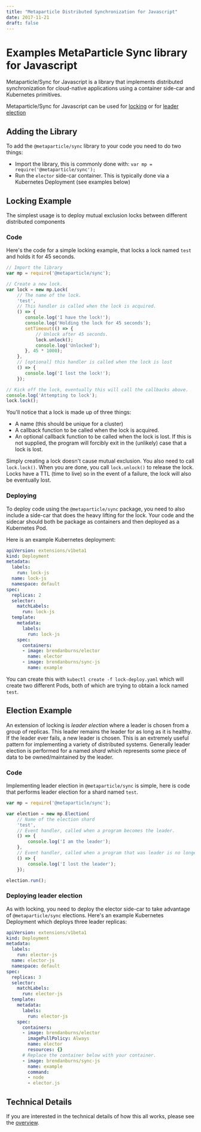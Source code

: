 ```yaml
---
title: "Metaparticle Distributed Synchronization for Javascript"
date: 2017-11-21
draft: false
---
```


# Examples MetaParticle Sync library for Javascript

Metaparticle/Sync for Javascript is a library that implements distributed synchronization
for cloud-native applications using a container side-car and Kubernetes primitives.

Metaparticle/Sync for Javascript can be used for [locking](#locking-example) or for
[leader election](#election-example)

## Adding the Library
To add the `@metaparticle/sync` library to your code you need to do two things:

   * Import the library, this is commonly done with: `var mp = require('@metaparticle/sync');`
   * Run the `elector` side-car container. This is typically done via a Kubernetes Deployment (see examples below)

## Locking Example
The simplest usage is to deploy mutual exclusion locks between different distributed components

### Code
Here's the code for a simple locking example, that locks a lock named `test` and holds it for 45 seconds.

```javascript
// Import the library
var mp = require('@metaparticle/sync');

// Create a new lock.
var lock = new mp.Lock(
    // The name of the lock.
    'test',
    // This handler is called when the lock is acquired.
    () => {
       console.log('I have the lock!');
       console.log('Holding the lock for 45 seconds');
       setTimeout(() => {
           // Unlock after 45 seconds.
           lock.unlock();
           console.log('Unlocked');
       }, 45 * 1000);
    },
    // [optional] this handler is called when the lock is lost
    () => {
       console.log('I lost the lock!');
    });

// Kick off the lock, eventually this will call the callbacks above.
console.log('Attempting to lock');
lock.lock();
```

You'll notice that a lock is made up of three things:
   * A name (this should be unique for a cluster)
   * A callback function to be called when the lock is acquired.
   * An optional callback function to be called when the lock is lost. If this is not supplied, the program will forcibly exit in the (unlikely) case that a lock is lost.

Simply creating a lock doesn't cause mutual exclusion. You also need to call `lock.lock()`. When
you are done, you call `lock.unlock()` to release the lock. Locks have a TTL (time to live) so
in the event of a failure, the lock will also be eventually lost.

### Deploying
To deploy code using the `@metaparticle/sync` package, you need to also include a side-car that
does the heavy lifting for the lock. Your code and the sidecar should both be package as containers
and then deployed as a Kubernetes Pod.

Here is an example Kubernetes deployment:

```yaml
apiVersion: extensions/v1beta1
kind: Deployment
metadata:
  labels:
    run: lock-js
  name: lock-js
  namespace: default
spec:
  replicas: 2
  selector:
    matchLabels:
      run: lock-js
  template:
    metadata:
      labels:
        run: lock-js 
    spec:
      containers:
      - image: brendanburns/elector
        name: elector
      - image: brendanburns/sync-js
        name: example
```

You can create this with `kubectl create -f lock-deploy.yaml` which will create two different Pods, both of which are trying to obtain a lock named `test`.

## Election Example
An extension of locking is _leader election_ where a leader is chosen from a group of replicas.
This leader remains the leader for as long as it is healthy. If the leader ever fails, a new
leader is chosen. This is an extremely useful pattern for implementing a variety of distributed systems. Generally leader election is performed for a named _shard_ which represents some piece
of data to be owned/maintained by the leader.

### Code
Implementing leader election in `@metaparticle/sync` is simple, here is code that performs
leader election for a shard named `test`.

```javascript
var mp = require('@metaparticle/sync');

var election = new mp.Election(
    // Name of the election shard
    'test',
    // Event handler, called when a program becomes the leader.
    () => {
        console.log('I am the leader');
    },
    // Event handler, called when a program that was leader is no longer leader.
    () => {
        console.log('I lost the leader');
    });

election.run();
```

### Deploying leader election
As with locking, you need to deploy the elector side-car to take advantage of `@metaparticle/sync` elections. Here's an example Kubernetes Deployment which deploys three leader replicas:

```yaml
apiVersion: extensions/v1beta1
kind: Deployment
metadata:
  labels:
    run: elector-js
  name: elector-js
  namespace: default
spec:
  replicas: 3
  selector:
    matchLabels:
      run: elector-js
  template:
    metadata:
      labels:
        run: elector-js 
    spec:
      containers:
      - image: brendanburns/elector
        imagePullPolicy: Always
        name: elector
        resources: {}
      # Replace the container below with your container.
      - image: brendanburns/sync-js
        name: example
        command:
        - node
        - elector.js
```

## Technical Details
If you are interested in the technical details of how this all works, please see the [overview](/tutorials/overview/).
